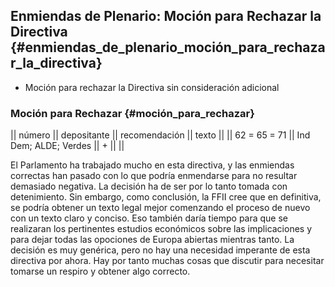 ## Enmiendas de Plenario: Moción para Rechazar la Directiva {#enmiendas_de_plenario_moción_para_rechazar_la_directiva}

-   Moción para rechazar la Directiva sin consideración adicional

### Moción para Rechazar {#moción_para_rechazar}

\|\| número \|\| depositante \|\| recomendación \|\| texto \|\| \|\| 62
= 65 = 71 \|\| Ind Dem; ALDE; Verdes \|\| + \|\| \|\|

El Parlamento ha trabajado mucho en esta directiva, y las enmiendas
correctas han pasado con lo que podría enmendarse para no resultar
demasiado negativa. La decisión ha de ser por lo tanto tomada con
detenimiento. Sin embargo, como conclusión, la FFII cree que en
definitiva, se podría obtener un texto legal mejor comenzando el proceso
de nuevo con un texto claro y conciso. Eso también daría tiempo para que
se realizaran los pertinentes estudios económicos sobre las
implicaciones y para dejar todas las opociones de Europa abiertas
mientras tanto. La decisión es muy genérica, pero no hay una necesidad
imperante de esta directiva por ahora. Hay por tanto muchas cosas que
discutir para necesitar tomarse un respiro y obtener algo correcto.

